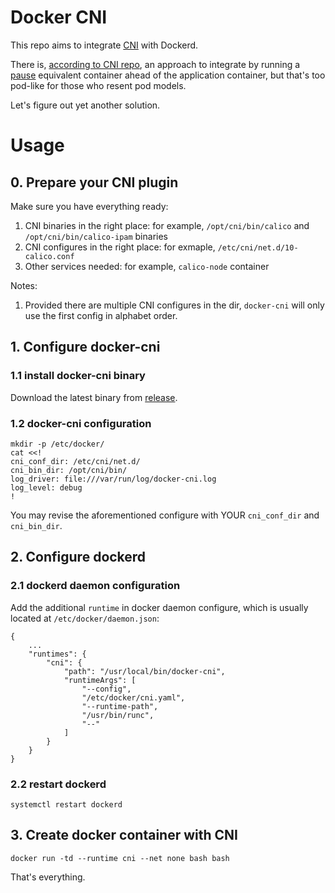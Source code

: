 # Docker CNI

This repo aims to integrate [CNI](https://github.com/containernetworking/cni) with Dockerd.

There is, [according to CNI repo](https://github.com/containernetworking/cni/blob/master/scripts/docker-run.sh), an approach to integrate by running a [pause](https://groups.google.com/g/kubernetes-users/c/jVjv0QK4b_o) equivalent container ahead of the application container, but that's too pod-like for those who resent pod models.

Let's figure out yet another solution.

# Usage

## 0. Prepare your CNI plugin

Make sure you have everything ready:

1. CNI binaries in the right place: for example, `/opt/cni/bin/calico` and `/opt/cni/bin/calico-ipam` binaries
2. CNI configures in the right place: for exmaple, `/etc/cni/net.d/10-calico.conf`
3. Other services needed: for example, `calico-node` container

Notes:

1. Provided there are multiple CNI configures in the dir, `docker-cni` will only use the first config in alphabet order.

## 1. Configure docker-cni

### 1.1 install docker-cni binary

Download the latest binary from [release](https://github.com/projecteru2/docker-cni/releases).

### 1.2 docker-cni configuration

```shell
mkdir -p /etc/docker/
cat <<!
cni_conf_dir: /etc/cni/net.d/
cni_bin_dir: /opt/cni/bin/
log_driver: file:///var/run/log/docker-cni.log
log_level: debug
!
```

You may revise the aforementioned configure with YOUR `cni_conf_dir` and `cni_bin_dir`.

## 2. Configure dockerd

### 2.1 dockerd daemon configuration

Add the additional `runtime` in docker daemon configure, which is usually located at `/etc/docker/daemon.json`:

```
{
    ...
    "runtimes": {
        "cni": {
            "path": "/usr/local/bin/docker-cni",
            "runtimeArgs": [
                "--config",
                "/etc/docker/cni.yaml",
                "--runtime-path",
                "/usr/bin/runc",
                "--"
            ]
        }
    }
}
```

### 2.2 restart dockerd

```
systemctl restart dockerd
```

## 3. Create docker container with CNI

```
docker run -td --runtime cni --net none bash bash
```

That's everything.
